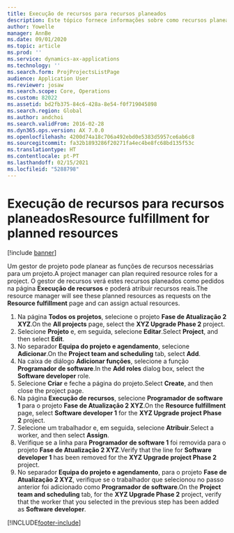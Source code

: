 ```yaml
---
title: Execução de recursos para recursos planeados
description: Este tópico fornece informações sobre como recursos planeados para um projeto.
author: Yowelle
manager: AnnBe
ms.date: 09/01/2020
ms.topic: article
ms.prod: ''
ms.service: dynamics-ax-applications
ms.technology: ''
ms.search.form: ProjProjectsListPage
audience: Application User
ms.reviewer: josaw
ms.search.scope: Core, Operations
ms.custom: 82022
ms.assetid: bd2fb375-84c6-428a-8e54-f0f719045898
ms.search.region: Global
ms.author: andchoi
ms.search.validFrom: 2016-02-28
ms.dyn365.ops.version: AX 7.0.0
ms.openlocfilehash: 4200d74a18c706a492ebd0e5383d5957ce6ab6c8
ms.sourcegitcommit: fa32b1893286f20271fa4ec4be8fc68bd135f53c
ms.translationtype: HT
ms.contentlocale: pt-PT
ms.lasthandoff: 02/15/2021
ms.locfileid: "5288798"
---
```

# <a name="resource-fulfillment-for-planned-resources"></a><span data-ttu-id="c7dd7-103">Execução de recursos para recursos planeados</span><span class="sxs-lookup"><span data-stu-id="c7dd7-103">Resource fulfillment for planned resources</span></span>

[!include [banner](../includes/banner.md)]

<span data-ttu-id="c7dd7-104">Um gestor de projeto pode planear as funções de recursos necessárias para um projeto.</span><span class="sxs-lookup"><span data-stu-id="c7dd7-104">A project manager can plan required resource roles for a project.</span></span> <span data-ttu-id="c7dd7-105">O gestor de recursos verá estes recursos planeados como pedidos na página **Execução de recursos** e poderá atribuir recursos reais.</span><span class="sxs-lookup"><span data-stu-id="c7dd7-105">The resource manager will see these planned resources as requests on the **Resource fulfillment** page and can assign actual resources.</span></span>

1. <span data-ttu-id="c7dd7-106">Na página **Todos os projetos**, selecione o projeto **Fase de Atualização 2 XYZ**.</span><span class="sxs-lookup"><span data-stu-id="c7dd7-106">On the **All projects** page, select the **XYZ Upgrade Phase 2** project.</span></span>
2. <span data-ttu-id="c7dd7-107">Selecione **Projeto** e, em seguida, selecione **Editar**.</span><span class="sxs-lookup"><span data-stu-id="c7dd7-107">Select **Project**, and then select **Edit**.</span></span>
3. <span data-ttu-id="c7dd7-108">No separador **Equipa do projeto e agendamento**, selecione **Adicionar**.</span><span class="sxs-lookup"><span data-stu-id="c7dd7-108">On the **Project team and scheduling** tab, select **Add**.</span></span>
4. <span data-ttu-id="c7dd7-109">Na caixa de diálogo **Adicionar funções**, selecione a função **Programador de software**.</span><span class="sxs-lookup"><span data-stu-id="c7dd7-109">In the **Add roles** dialog box, select the **Software developer** role.</span></span>
5. <span data-ttu-id="c7dd7-110">Selecione **Criar** e feche a página do projeto.</span><span class="sxs-lookup"><span data-stu-id="c7dd7-110">Select **Create**, and then close the project page.</span></span>
6. <span data-ttu-id="c7dd7-111">Na página **Execução de recursos**, selecione **Programador de software 1** para o projeto **Fase de Atualização 2 XYZ**.</span><span class="sxs-lookup"><span data-stu-id="c7dd7-111">On the **Resource fulfillment** page, select **Software developer 1** for the **XYZ Upgrade project Phase 2** project.</span></span>
7. <span data-ttu-id="c7dd7-112">Selecione um trabalhador e, em seguida, selecione **Atribuir**.</span><span class="sxs-lookup"><span data-stu-id="c7dd7-112">Select a worker, and then select **Assign**.</span></span>
8. <span data-ttu-id="c7dd7-113">Verifique se a linha para **Programador de software 1** foi removida para o projeto **Fase de Atualização 2 XYZ**.</span><span class="sxs-lookup"><span data-stu-id="c7dd7-113">Verify that the line for **Software developer 1** has been removed for the **XYZ Upgrade project Phase 2** project.</span></span>
9. <span data-ttu-id="c7dd7-114">No separador **Equipa do projeto e agendamento**, para o projeto **Fase de Atualização 2 XYZ**, verifique se o trabalhador que selecionou no passo anterior foi adicionado como **Programador de software**.</span><span class="sxs-lookup"><span data-stu-id="c7dd7-114">On the **Project team and scheduling** tab, for the **XYZ Upgrade Phase 2** project, verify that the worker that you selected in the previous step has been added as **Software developer**.</span></span>


[!INCLUDE[footer-include](../includes/footer-banner.md)]